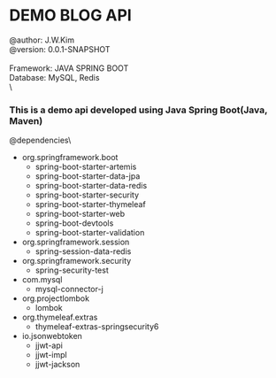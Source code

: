 # DEMO BLOG API
@author: J.W.Kim\
@version: 0.0.1-SNAPSHOT\
 \
Framework: JAVA SPRING BOOT\
Database: MySQL, Redis\
 \
### This is a demo api developed using Java Spring Boot(Java, Maven)
@dependencies\
- org.springframework.boot
  - spring-boot-starter-artemis
  - spring-boot-starter-data-jpa
  - spring-boot-starter-data-redis
  - spring-boot-starter-security
  - spring-boot-starter-thymeleaf
  - spring-boot-starter-web
  - spring-boot-devtools
  - spring-boot-starter-validation
- org.springframework.session
  - spring-session-data-redis
- org.springframework.security
  - spring-security-test
- com.mysql
  - mysql-connector-j
- org.projectlombok
  - lombok
- org.thymeleaf.extras
  - thymeleaf-extras-springsecurity6
- io.jsonwebtoken
  - jjwt-api
  - jjwt-impl
  - jjwt-jackson